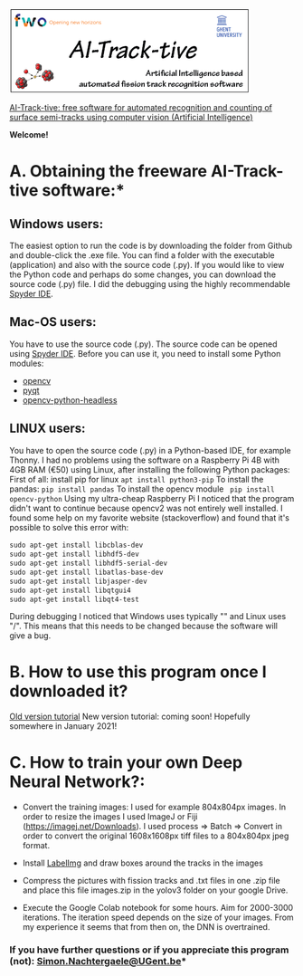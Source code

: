 ![GitHub Logo](/logo-01.png)

[AI-Track-tive: free software for automated recognition and counting of surface semi-tracks using computer vision (Artificial Intelligence)](https://gchron.copernicus.org/preprints/gchron-2020-32/)

**Welcome!**

# A. Obtaining the freeware AI-Track-tive software:* 
## Windows users:
The easiest option to run the code is by downloading the folder from Github and double-click the .exe file. 
You can find a folder with the executable (application) and also with the source code (.py). 
If you would like to view the Python code and perhaps do some changes, you can download the source code (.py) file. I did the debugging using the highly recommendable [Spyder IDE](https://docs.spyder-ide.org/current/index.html). 

## Mac-OS users:
You have to use the source code (.py). The source code can be opened using [Spyder IDE](https://www.spyder-ide.org/). Before you can use it, you need to install some Python modules:
- [opencv](https://docs.opencv.org/master/d0/db2/tutorial_macos_install.html)
- [pyqt](https://pythonbasics.org/install-pyqt/)
- [opencv-python-headless](https://pypi.org/project/opencv-python-headless/)
  
## LINUX users:
You have to open the source code (.py) in a Python-based IDE, for example Thonny. 
I had no problems using the software on a Raspberry Pi 4B with 4GB RAM (€50) using Linux, after installing the following Python packages:
First of all: install pip for linux 
```apt install python3-pip```
To install the pandas:
```pip install pandas```
To install the opencv module
``` pip install opencv-python```
Using my ultra-cheap Raspberry Pi I noticed that the program didn't want to continue because opencv2 was not entirely well installed. I found some help on my favorite website (stackoverflow) and found that it's possible to solve this error with: 
```pip3 install opencv-python
sudo apt-get install libcblas-dev
sudo apt-get install libhdf5-dev
sudo apt-get install libhdf5-serial-dev
sudo apt-get install libatlas-base-dev
sudo apt-get install libjasper-dev
sudo apt-get install libqtgui4
sudo apt-get install libqt4-test
```
During debugging I noticed that Windows uses typically "\" and Linux uses "/". This means that this needs to be changed because the software will give a bug.  

# B. How to use this program once I downloaded it? 
[Old version tutorial](https://www.youtube.com/watch?v=fSfit87vkrA&feature=youtu.be)
New version tutorial: coming soon! Hopefully somewhere in January 2021!

# C. How to train your own Deep Neural Network?:

- Convert the training images: I used for example 804x804px images. In order to resize the images I used ImageJ or Fiji (https://imagej.net/Downloads). I used process => Batch => Convert in order to convert the original 1608x1608px tiff files to a 804x804px jpeg format.

- Install [LabelImg](https://github.com/tzutalin/labelImg) and draw boxes around the tracks in the images 

- Compress the pictures with fission tracks and .txt files in one .zip file and place this file images.zip in the yolov3 folder on your google Drive. 

- Execute the Google Colab notebook for some hours. Aim for 2000-3000 iterations. The iteration speed depends on the size of your images. From my experience it seems that from then on, the DNN is overtrained. 

### If you have further questions or if you appreciate this program (not): Simon.Nachtergaele@UGent.be*
